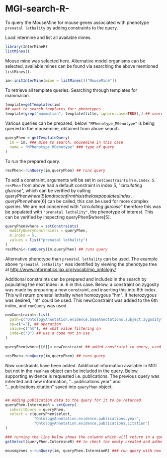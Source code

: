 # MGI-search-R-
To query the MouseMine for mouse genes associated with phenotype ```prenatal lethality``` by adding constraints to the query.

Load intermine and list all available mines.
```R
library(InterMineR)
listMines()
```
Mouse mine was selected here. Alternative model organisms can be selected, available mines can be found via searching the above mentioned ```listMines()```.
```R
im<-initInterMine(mine = listMines()["MouseMine"])
```
To retrieve all template queries. 
Searching through templates for mammalian.
```R
template=getTemplates(im)
## want to search templates for: phenotypes
template[grep("mammalian", template$title, ignore.case=TRUE),] ## search title column
```
Various queries can be prepared, below ```"MPhenotype_MGenotype"``` is being queried in the mousemine, obtained from above search.
```R
queryPhen = getTemplateQuery(
  im = im, ### mine to search, mousemine in this case
  name = "MPhenotype_MGenotype" ### type of query
)
```
To run the prepared query.
```R
resPhen<-runQuery(im,queryPhen) ## runs query
```
To add a constraint, arguments will be set in ```setConstraints``` in ```m.index 5```.
```resPhen``` from above had a default constraint in index 5, "*circulating glucose*", which can be verified by calling queryPhen$where[5] and to confirm this is the last populated index, queryPhen$where[6] can be called, this can be used for more complex queries. We are not concerned with "*circulating glucose*"  therefore this was be populated with ```"prenatal lethality"```, the phenotype of interest. This can be verified by inspecting queryPhen$where[5].
```R
queryPhen$where = setConstraints(
  modifyQueryConstraints = queryPhen,
  m.index = 5,
  values = list("prenatal lethality")
)
resPhen1<-runQuery(im,queryPhen) ## runs query
```
Alternative phenotype than ```prenatal lethality``` can be used. The example above ```"prenatal lethality"``` was identified by viewing the phenotype tree at http://www.informatics.jax.org/vocab/mp_ontology/ 

Additional constraints can be prepared and included in the search by populating the next index i.e. 6 in this case. 
Below, a constraint on zygosity was made by preparing a new constraint, and inserting this into 6th index. This will return prenatal lethality when homozygous "hm". If heterozygous was desired, "ht" could be used. 
This newConstraint was added to the 6th index, and ```runQuery``` was used. 
```R
newConstraint<-list(
  path=c("OntologyAnnotation.evidence.baseAnnotations.subject.zygosity"), ## path where constraint put on
  op=c("="), ## operation
  value=c("hm"), ## what value filtering on
  code=c("B") ## use a code not in use
)

queryPhen$where[[6]]<-newConstraint ## added constraint to query, used 6 which was next free index

resPhen<-runQuery(im,queryPhen) ## runs query
```
Now constraints have been added. Additional information available in MGI but not in the ```resPhen``` object can be included in the query. Below, supporting evidence is requested i.e. publications. The previous query was inherited and new information, "...publications.year" and "...publications.citation" saved into ```queryPhen``` object.
```R

## Adding publication data to the query for it to be returned
queryPhen.IntermineR = setQuery(
  inheritQuery = queryPhen,
  select = c(queryPhen$select,
             "OntologyAnnotation.evidence.publications.year",
             "OntologyAnnotation.evidence.publications.citation")
)

### running the line below shows the columns which will return in a query before running
getSelect(queryPhen.IntermineR) ## to check the newly created and added columns

mousegenes <-runQuery(im, queryPhen.IntermineR) ### run query with new requests included
```


